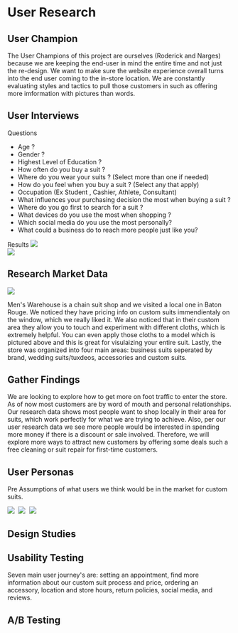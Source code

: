 # User Research

## User Champion
The User Champions of this project are ourselves (Roderick and Narges) because we are keeping the end-user in mind the entire time and not just the re-design. We want to make sure the website experience overall turns into the end user coming to the in-store location. We are constantly evaluating styles and tactics to pull those customers in such as offering more imformation with pictures than words.

## User Interviews
Questions 

* Age ?
* Gender ?
* Highest Level of Education ?
* How often do you buy a suit ?
* Where do you wear your suits ? (Select more than one if needed)
* How do you feel when you buy a suit ? (Select any that apply)
* Occupation (Ex Student , Cashier, Athlete, Consultant)
* What influences your purchasing decision the most when buying a suit ?
* Where do you go first to search for a suit ?
* What devices do you use the most when shopping ?
* Which social media do you use the most personally? 
* What could a business do to reach more people just like you?

Results
 <kbd>
   <img src="Images/Survey_Results01.jpg">
 </kbd>
<br/>
 <kbd>
   <img src="Images/Survey_Results02.jpg">
 </kbd>


## Research Market Data
 <kbd>
   <img src="Images/MensWarehouseCollage.png">
 </kbd>

Men's Warehouse is a chain suit shop and we visited a local one in Baton Rouge. We noticed they have pricing info on custom suits immendientaly on the window, which we really liked it. We also noticed that in their custom area they allow you to touch and experiment with different cloths, which is extremely helpful. You can even apply those cloths to a model which is pictured above and this is great for visulaizing your entire suit. Lastly, the store was organized into four main areas: business suits seperated by brand, wedding suits/tuxdeos, accessories and custom suits.

## Gather Findings

We are looking to explore how to get more on foot traffic to enter the store. As of now most customers are by word of mouth and personal relationships. Our research data shows most people want to shop locally in their area for suits, which work perfectly for what we are trying to achieve. Also, per our user research data we see more people would be interested in spending more money if there is a discount or sale involved. Therefore, we will explore more ways to attract new customers by offering some deals such a free cleaning or suit repair for first-time customers. 

## User Personas

Pre Assumptions of what users we think would be in the market for custom suits. 

  <kbd>
   <img src="Images/user-Personas-R&N.png">
 </kbd>
   <kbd>
   <img src="Images/user-Personas-R&N2.png">
 </kbd>
   <kbd>
   <img src="Images/user-Personas-R&N3.png">
 </kbd>
 
## Design Studies

## Usability Testing

Seven main user journey's are: setting an appointment, find more information about our custom suit process and price, ordering an accessory, location and store hours, return policies, social media, and reviews. 

## A/B Testing
